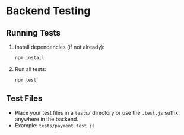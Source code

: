 # Backend Testing

## Running Tests

1. Install dependencies (if not already):
   ```bash
   npm install
   ```
2. Run all tests:
   ```bash
   npm test
   ```

## Test Files
- Place your test files in a `tests/` directory or use the `.test.js` suffix anywhere in the backend.
- Example: `tests/payment.test.js`
